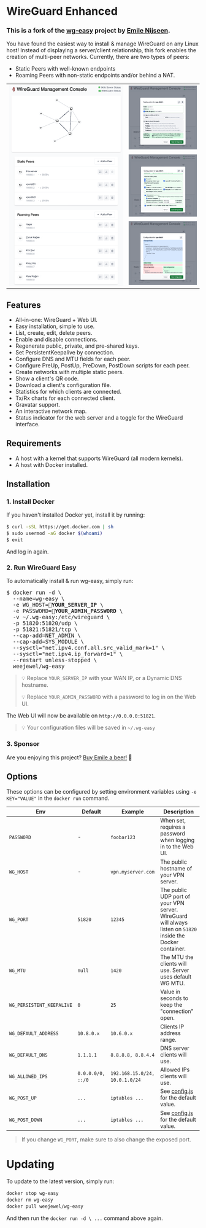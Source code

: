# WireGuard Enhanced

[//]: # ([![Build & Publish Docker Image to Docker Hub]&#40;https://github.com/WeeJeWel/wg-easy/actions/workflows/deploy.yml/badge.svg?branch=production&#41;]&#40;https://github.com/WeeJeWel/wg-easy/actions/workflows/deploy.yml&#41;)

[//]: # ([![Lint]&#40;https://github.com/WeeJeWel/wg-easy/actions/workflows/lint.yml/badge.svg?branch=master&#41;]&#40;https://github.com/WeeJeWel/wg-easy/actions/workflows/lint.yml&#41;)

[//]: # ([![Docker]&#40;https://img.shields.io/docker/v/weejewel/wg-easy/latest&#41;]&#40;https://hub.docker.com/r/weejewel/wg-easy&#41;)

[//]: # ([![Docker]&#40;https://img.shields.io/docker/pulls/weejewel/wg-easy.svg&#41;]&#40;https://hub.docker.com/r/weejewel/wg-easy&#41;)

[//]: # ([![Sponsor]&#40;https://img.shields.io/github/sponsors/weejewel&#41;]&#40;https://github.com/sponsors/WeeJeWel&#41;)

### This is a fork of the [wg-easy](https://github.com/WeeJeWel/wg-easy) project by [Emile Nijseen](https://emilenijssen.nl/?ref=wg-easy). 

You have found the easiest way to install & manage WireGuard on any Linux host!
Instead of displaying a server/client relationship, this fork enables the creation of multi-peer networks.
Currently, there are two types of peers:
* Static Peers with well-known endpoints
* Roaming Peers with non-static endpoints and/or behind a NAT.

[//]: # (<div>)

[//]: # (    <div>)

[//]: # (        <img src="./assets/home-page.png" width=50% />)

[//]: # (    </div>)

[//]: # (    <div>)

[//]: # (        <img src="./assets/1.png" width=40% />)

[//]: # (    </div>)

[//]: # (    <div>)

[//]: # (        <img src="./assets/1.png" width=40% />)

[//]: # (    </div>)

[//]: # (</div>)

<table>
 <tr>
  <td rowspan="3">
    <img src="./assets/home-page.png" width="500"/>
  </td>
  <td>
    <img src="./assets/1.png" width="300" />
  </td>
 </tr>
 <tr>
  <td>
    <img src="./assets/2.png" width="300" />
  </td>
 </tr>
 <tr>
  <td>
    <img src="./assets/3.png" width="300" />
  </td>
 </tr>
</table>


## Features

* All-in-one: WireGuard + Web UI.
* Easy installation, simple to use.
* List, create, edit, delete peers.
* Enable and disable connections.
* Regenerate public, private, and pre-shared keys.
* Set PersistentKeepalive by connection.
* Configure DNS and MTU fields for each peer.
* Configure PreUp, PostUp, PreDown, PostDown scripts for each peer.
* Create networks with multiple static peers.
* Show a client's QR code.
* Download a client's configuration file.
* Statistics for which clients are connected.
* Tx/Rx charts for each connected client.
* Gravatar support.
* An interactive network map.
* Status indicator for the web server and a toggle for the WireGuard interface.


## Requirements

* A host with a kernel that supports WireGuard (all modern kernels).
* A host with Docker installed.

## Installation

### 1. Install Docker

If you haven't installed Docker yet, install it by running:

```bash
$ curl -sSL https://get.docker.com | sh
$ sudo usermod -aG docker $(whoami)
$ exit
```

And log in again.

### 2. Run WireGuard Easy

To automatically install & run wg-easy, simply run:

<pre>
$ docker run -d \
  --name=wg-easy \
  -e WG_HOST=<b>🚨YOUR_SERVER_IP</b> \
  -e PASSWORD=<b>🚨YOUR_ADMIN_PASSWORD</b> \
  -v ~/.wg-easy:/etc/wireguard \
  -p 51820:51820/udp \
  -p 51821:51821/tcp \
  --cap-add=NET_ADMIN \
  --cap-add=SYS_MODULE \
  --sysctl="net.ipv4.conf.all.src_valid_mark=1" \
  --sysctl="net.ipv4.ip_forward=1" \
  --restart unless-stopped \
  weejewel/wg-easy
</pre>

> 💡 Replace `YOUR_SERVER_IP` with your WAN IP, or a Dynamic DNS hostname.
> 
> 💡 Replace `YOUR_ADMIN_PASSWORD` with a password to log in on the Web UI.

The Web UI will now be available on `http://0.0.0.0:51821`.

> 💡 Your configuration files will be saved in `~/.wg-easy`

### 3. Sponsor

Are you enjoying this project? [Buy Emile a beer!](https://github.com/sponsors/WeeJeWel) 🍻

## Options

These options can be configured by setting environment variables using `-e KEY="VALUE"` in the `docker run` command.

| Env | Default | Example | Description |
| - | - | - | - |
| `PASSWORD` | - | `foobar123` | When set, requires a password when logging in to the Web UI. |
| `WG_HOST` | - | `vpn.myserver.com` | The public hostname of your VPN server. |
| `WG_PORT` | `51820` | `12345` | The public UDP port of your VPN server. WireGuard will always listen on `51820` inside the Docker container. |
| `WG_MTU` | `null` | `1420` | The MTU the clients will use. Server uses default WG MTU. |
| `WG_PERSISTENT_KEEPALIVE` | `0` | `25` | Value in seconds to keep the "connection" open. |
| `WG_DEFAULT_ADDRESS` | `10.8.0.x` | `10.6.0.x` | Clients IP address range. |
| `WG_DEFAULT_DNS` | `1.1.1.1` | `8.8.8.8, 8.8.4.4` | DNS server clients will use. |
| `WG_ALLOWED_IPS` | `0.0.0.0/0, ::/0` | `192.168.15.0/24, 10.0.1.0/24` | Allowed IPs clients will use. |
| `WG_POST_UP` | `...` | `iptables ...` | See [config.js](https://github.com/WeeJeWel/wg-easy/blob/master/src/config.js#L19) for the default value. |
| `WG_POST_DOWN` | `...` | `iptables ...` | See [config.js](https://github.com/WeeJeWel/wg-easy/blob/master/src/config.js#L26) for the default value. |

> If you change `WG_PORT`, make sure to also change the exposed port.

# Updating

To update to the latest version, simply run:

```bash
docker stop wg-easy
docker rm wg-easy
docker pull weejewel/wg-easy
```

And then run the `docker run -d \ ...` command above again.